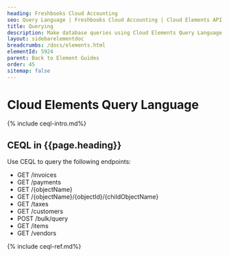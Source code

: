 ```yaml
---
heading: Freshbooks Cloud Accounting
seo: Query Language | Freshbooks Cloud Accounting | Cloud Elements API Docs
title: Querying
description: Make database queries using Cloud Elements Query Language.
layout: sidebarelementdoc
breadcrumbs: /docs/elements.html
elementId: 5924
parent: Back to Element Guides
order: 45
sitemap: false
---
```


# Cloud Elements Query Language

{% include ceql-intro.md%}

## CEQL in {{page.heading}}

Use CEQL to query the following endpoints:

* GET /invoices
* GET /payments
* GET /{objectName}
* GET /{objectName}/{objectId}/{childObjectName}
* GET /taxes
* GET /customers
* POST /bulk/query
* GET /items
* GET /vendors

{% include ceql-ref.md%}
